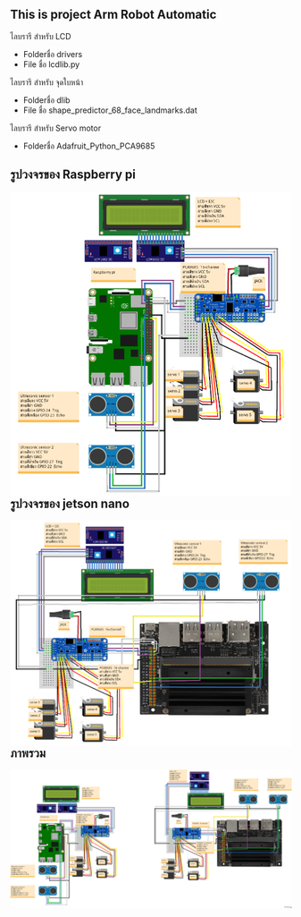 ## This is project Arm Robot Automatic

ไลบรารี สำหรับ LCD
* Folderชื่อ drivers 
* File ชื่อ lcdlib.py

ไลบรารี สำหรับ จุดใบหน้า
* Folderชื่อ dlib
* File ชื่อ shape_predictor_68_face_landmarks.dat

ไลบรารี สำหรับ Servo motor
* Folderชื่อ Adafruit_Python_PCA9685

## รูปวงจรของ Raspberry pi
<img src="Prototype_pi.png"
alt="prototype"
style="float: left; margin-right: 10px;" />

## รูปวงจรของ  jetson nano
<img src="Prototype_nano.png"
alt="prototype"
style="float: left; margin-right: 10px;" />

## ภาพรวม
<img src="Prototype_all.png"
alt="prototype"
style="float: left; margin-right: 10px;" />
